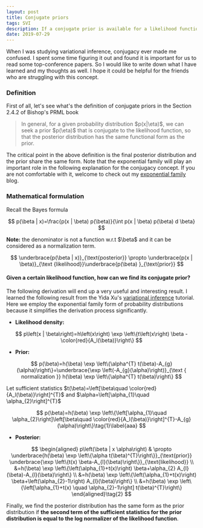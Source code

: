 ```yaml
---
layout: post
title: Conjugate priors
tags: SVI
description: If a conjugate prior is available for a likelihood function, the posterior distribution has the same form as the prior.
date: 2019-07-29
---
```


<p>When I was studying variational inference, conjugacy ever made me confused. I spent some time figuring it out and found it is important for us to read some top-conference papers. So I would like to write down what I have learned and my thoughts as well. I hope it could be helpful for the friends who are struggling with this concept.</p>

### Definition

<p>First of all, let's see what's the definition of conjugate priors in the Section 2.4.2 of Bishop's PRML book</p>
<blockquote>
    <p>
        In general, for a given probability distribution $p(x|\eta)$, we can seek a prior $p(\eta)$ that is conjugate to the likelihood function, so that the posterior distribution has the same functional form as the prior.
    </p>
</blockquote>

<p>The critical point in the above definition is the final posterior distribution and the prior share the same form. Note that the exponential family will play an important role in the following explanation for the conjugacy concept. If you are not comfortable with it, welcome to check out my <a href="https://kaikaizhao.github.io/notes/2019/07/26/Exponential-Family" target="_blank">exponential family</a> blog.</p>

### Mathematical formulation

Recall the Bayes formula

$$
p(\beta | x)=\frac{p(x | \beta) p(\beta)}{\int p(x | \beta) p(\beta) d \beta}
$$

<p><b>Note:</b> the denominator is not a function w.r.t $\beta$ and it can be considered as a normalization term.</p>

$$
\underbrace{p(\beta | x)}_{\text{posterior}} \propto \underbrace{p(x | \beta)}_{\text {likelihood}}\underbrace{p(\beta) }_{\text{prior}}
$$

#### Given a certain likelihood function, how can we find its conjugate prior?

<p>The following derivation will end up a very useful and interesting result. I learned the following result from the Yida Xu's <a href="https://github.com/roboticcam/machine-learning-notes/blob/master/variational.pdf" target="_blank">variational inference</a> tutorial. Here we employ the exponential family form of probability distributions because it simplifies the derivation process significantly.</p>

* **Likelihood density:**

$$
p\left(x | \beta\right)=h\left(x\right) \exp \left\{t\left(x\right) \beta -\color{red}{A_l(\beta)}\right\}
$$

* **Prior:**

$$
p(\beta)=h(\beta) \exp \left\{\alpha^{T} t(\beta)-A_{g}(\alpha)\right\}=\underbrace{\exp \left(-A_{g}(\alpha)\right)}_{\text { normalization }} h(\beta) \exp \left\{\alpha^{T} t(\beta)\right\}
$$

<p>Let sufficient statistics $t(\beta)=\left[\beta\quad \color{red}{A_l(\beta)}\right]^{T}$ and $\alpha=\left[\alpha_{1}\quad \alpha_{2}\right]^{T}$</p>

$$
p(\beta)=h(\beta) \exp \left\{\left[\alpha_{1}\quad \alpha_{2}\right]\left[\beta\quad \color{red}{A_l(\beta)}\right]^{T}-A_{g}(\alpha)\right\}\tag{1}\label{aaa}
$$

* **Posterior:**

$$
    \begin{aligned} 
    p\left(\beta | x \alpha\right) & \propto \underbrace{h(\beta) \exp \left\{\alpha t(\beta)^{T}\right\}}_{\text{prior}} \underbrace{\exp \left\{t(x) \beta-A_{l}(\beta)\right\}}_{\text{likelihood}} \\ &=h(\beta) \exp \left\{\left(\alpha_{1}+t(x)\right) \beta+\alpha_{2} A_{l}(\beta)-A_{l}(\beta)\right\} \\ &=h(\beta) \exp \left\{\left(\alpha_{1}+t(x)\right) \beta+\left(\alpha_{2}-1\right) A_{l}(\beta)\right\} \\ &=h(\beta) \exp \left\{\left[\alpha_{1}+t(x) \quad \alpha_{2}-1\right] t(\beta)^{T}\right\}
    \end{aligned}\tag{2}
$$

Finally, we find the posterior distribution has the same form as the prior distribution if **the second term of the sufficient statistics for the prior distribution is equal to the log normalizer of the likelihood function**.

